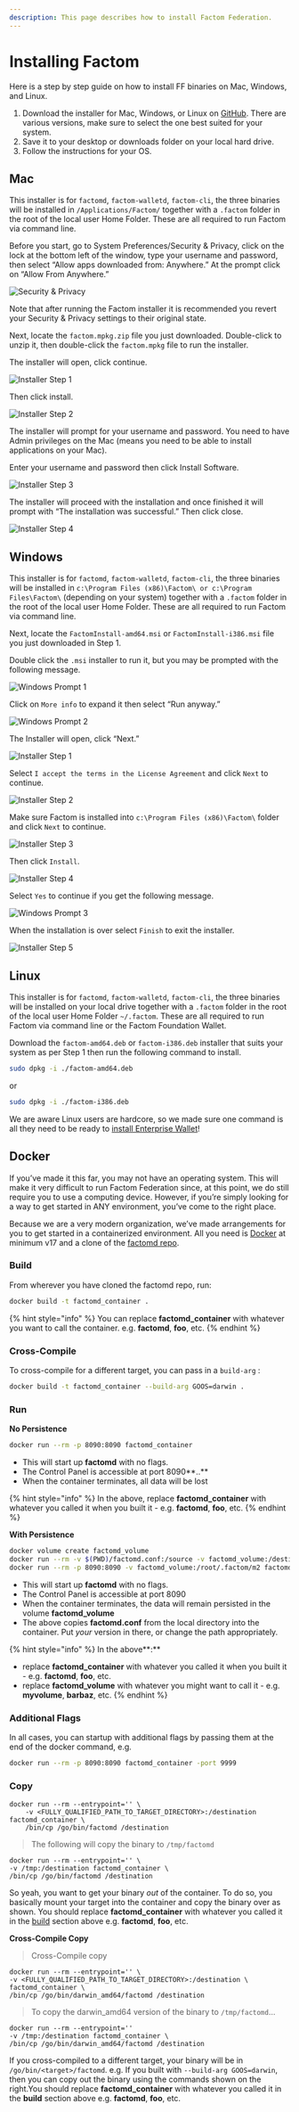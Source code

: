 ```yaml
---
description: This page describes how to install Factom Federation.
---
```


# Installing Factom

Here is a step by step guide on how to install FF binaries on Mac, Windows, and Linux.

1. Download the installer for Mac, Windows, or Linux on [GitHub](https://github.com/FactomProject/distribution/releases). There are various versions, make sure to select the one best suited for your system.
2. Save it to your desktop or downloads folder on your local hard drive.
3. Follow the instructions for your OS.

## Mac

This installer is for `factomd`, `factom-walletd`, `factom-cli`, the three binaries will be installed in `/Applications/Factom/` together with a `.factom` folder in the root of the local user Home Folder. These are all required to run Factom via command line.

Before you start, go to System Preferences/Security & Privacy, click on the lock at the bottom left of the window, type your username and password, then select “Allow apps downloaded from: Anywhere.” At the prompt click on “Allow From Anywhere.”

![Security &amp; Privacy](https://docs.factom.com/images/wallet_005.png)

Note that after running the Factom installer it is recommended you revert your Security & Privacy settings to their original state.

Next, locate the `factom.mpkg.zip` file you just downloaded. Double-click to unzip it, then double-click the `factom.mpkg` file to run the installer.

The installer will open, click continue.

![Installer Step 1](https://docs.factom.com/images/wallet_006.png)

Then click install.

![Installer Step 2](https://docs.factom.com/images/wallet_007.png)

The installer will prompt for your username and password. You need to have Admin privileges on the Mac \(means you need to be able to install applications on your Mac\).

Enter your username and password then click Install Software.

![Installer Step 3](https://docs.factom.com/images/wallet_008.png)

The installer will proceed with the installation and once finished it will prompt with “The installation was successful.” Then click close.

![Installer Step 4](https://docs.factom.com/images/wallet_009.png)

## Windows

This installer is for `factomd`, `factom-walletd`, `factom-cli`, the three binaries will be installed in `c:\Program Files (x86)\Factom\ or c:\Program Files\Factom\` \(depending on your system\) together with a `.factom` folder in the root of the local user Home Folder. These are all required to run Factom via command line.

Next, locate the `FactomInstall-amd64.msi` or `FactomInstall-i386.msi` file you just downloaded in Step 1.

Double click the `.msi` installer to run it, but you may be prompted with the following message.

![Windows Prompt 1](https://docs.factom.com/images/wallet_010.png)

Click on `More info` to expand it then select “Run anyway.”

![Windows Prompt 2](https://docs.factom.com/images/wallet_011.png)

The Installer will open, click “Next.”

![Installer Step 1](https://docs.factom.com/images/wallet_012.png)

Select `I accept the terms in the License Agreement` and click `Next` to continue.

![Installer Step 2](https://docs.factom.com/images/wallet_013.png)

Make sure Factom is installed into `c:\Program Files (x86)\Factom\` folder and click `Next` to continue.

![Installer Step 3](https://docs.factom.com/images/wallet_014.png)

Then click `Install`.

![Installer Step 4](https://docs.factom.com/images/wallet_015.png)

Select `Yes` to continue if you get the following message.

![Windows Prompt 3](https://docs.factom.com/images/wallet_016.png)

When the installation is over select `Finish` to exit the installer.

![Installer Step 5](https://docs.factom.com/images/wallet_017.png)

## Linux

This installer is for `factomd`, `factom-walletd`, `factom-cli`, the three binaries will be installed on your local drive together with a `.factom` folder in the root of the local user Home Folder `~/.factom`. These are all required to run Factom via command line or the Factom Foundation Wallet.

Download the `factom-amd64.deb` or `factom-i386.deb` installer that suits your system as per Step 1 then run the following command to install.

```bash
sudo dpkg -i ./factom-amd64.deb
```

or

```bash
sudo dpkg -i ./factom-i386.deb
```

We are aware Linux users are hardcore, so we made sure one command is all they need to be ready to [install Enterprise Wallet](https://docs.factomprotocol.org/wallets/enterprise-wallet)!

## Docker

If you’ve made it this far, you may not have an operating system. This will make it very difficult to run Factom Federation since, at this point, we do still require you to use a computing device. However, if you’re simply looking for a way to get started in ANY environment, you’ve come to the right place.

Because we are a very modern organization, we’ve made arrangements for you to get started in a containerized environment. All you need is [Docker](https://www.docker.com/) at minimum v17 and a clone of the [factomd repo](https://github.com/FactomProject/factomd).

### **Build**

From wherever you have cloned the factomd repo, run:

```bash
docker build -t factomd_container .
```

{% hint style="info" %}
You can replace **factomd\_container** with whatever you want to call the container. e.g. **factomd**, **foo**, etc.
{% endhint %}

### **Cross-Compile**

To cross-compile for a different target, you can pass in a `build-arg` :

```bash
docker build -t factomd_container --build-arg GOOS=darwin .
```

### **Run**

**No Persistence**

```bash
docker run --rm -p 8090:8090 factomd_container
```

* This will start up **factomd** with no flags.
* The Control Panel is accessible at port 8090**..**
* When the container terminates, all data will be lost

{% hint style="info" %}
In the above, replace **factomd\_container** with whatever you called it when you built it - e.g. **factomd**, **foo**, etc.
{% endhint %}

**With Persistence**

```bash
docker volume create factomd_volume
docker run --rm -v $(PWD)/factomd.conf:/source -v factomd_volume:/destination busybox /bin/cp /source /destination/factomd.conf
docker run --rm -p 8090:8090 -v factomd_volume:/root/.factom/m2 factomd_container
```

* This will start up **factomd** with no flags.
* The Control Panel is accessible at port 8090
* When the container terminates, the data will remain persisted in the volume **factomd\_volume**
* The above copies **factomd.conf** from the local directory into the container. Put _your_ version in there, or change the path appropriately.

{% hint style="info" %}
In the above**:**

* replace **factomd\_container** with whatever you called it when you built it - e.g. **factomd**, **foo**, etc.
* replace **factomd\_volume** with whatever you might want to call it - e.g. **myvolume**, **barbaz**, etc.
{% endhint %}

### **Additional Flags**

In all cases, you can startup with additional flags by passing them at the end of the docker command, e.g.

```bash
docker run --rm -p 8090:8090 factomd_container -port 9999
```

### **Copy**

```text
docker run --rm --entrypoint='' \
    -v <FULLY_QUALIFIED_PATH_TO_TARGET_DIRECTORY>:/destination factomd_container \
    /bin/cp /go/bin/factomd /destination
```

> The following will copy the binary to `/tmp/factomd`

```text
docker run --rm --entrypoint='' \
-v /tmp:/destination factomd_container \
/bin/cp /go/bin/factomd /destination
```

So yeah, you want to get your binary _out_ of the container. To do so, you basically mount your target into the container and copy the binary over as shown. You should replace **factomd\_container** with whatever you called it in the [build](https://developers.factomprotocol.org/start/enterprise-wallet/installation#build) section above e.g. **factomd**, **foo**, etc.

**Cross-Compile Copy**

> Cross-Compile copy

```text
docker run --rm --entrypoint='' \
-v <FULLY_QUALIFIED_PATH_TO_TARGET_DIRECTORY>:/destination \
factomd_container \
/bin/cp /go/bin/darwin_amd64/factomd /destination
```

> To copy the darwin\_amd64 version of the binary to `/tmp/factomd`…

```text
docker run --rm --entrypoint='' 
-v /tmp:/destination factomd_container \
/bin/cp /go/bin/darwin_amd64/factomd /destination
```

If you cross-compiled to a different target, your binary will be in `/go/bin/<target>/factomd`. e.g. If you built with `--build-arg GOOS=darwin`, then you can copy out the binary using the commands shown on the right.You should replace **factomd\_container** with whatever you called it in the **build** section above e.g. **factomd**, **foo**, etc.

